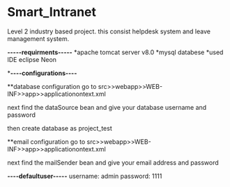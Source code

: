 # Smart_Intranet
Level 2 industry based project. this consist helpdesk system and leave management system.


****-----requirments-----****
*apache tomcat server v8.0
*mysql databese
*used IDE eclipse Neon



*****----configurations----****

**database configuration
go to src>>webapp>>WEB-INF>>app>>applicationontext.xml

next find the dataSource bean and give your database username and password
<property name="username" value="username"></property>
<property name="password" value="password"></property>

then create database as project_test


**email configuration
go to src>>webapp>>WEB-INF>>app>>applicationontext.xml

next find the mailSender bean and give your email address and password

<property name="username" value="youremail"/>
<property name="password" value="password"/>

****----defaultuser-----****
username: admin
password: 1111


